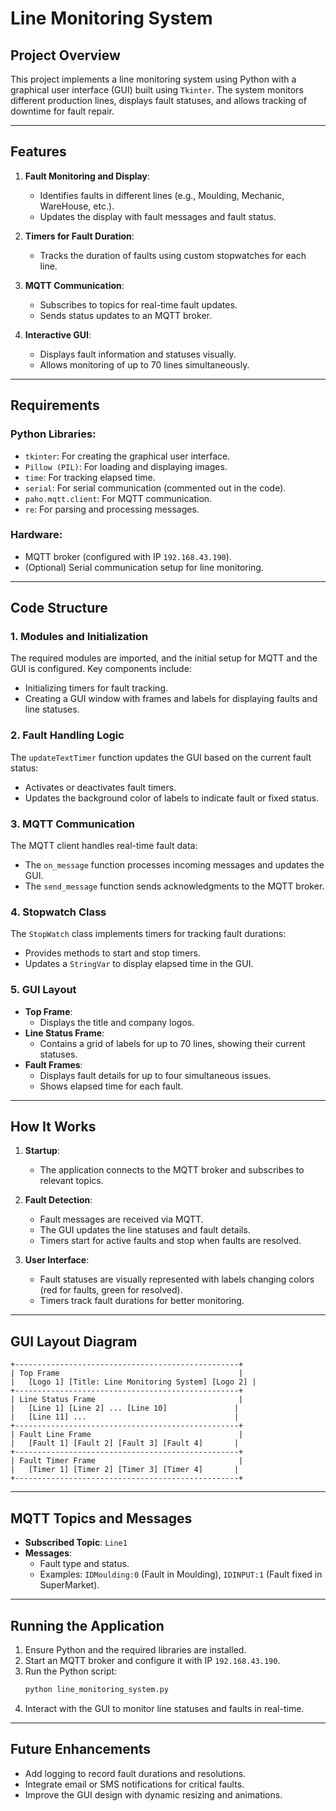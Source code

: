 # Line Monitoring System

## Project Overview
This project implements a line monitoring system using Python with a graphical user interface (GUI) built using `Tkinter`. The system monitors different production lines, displays fault statuses, and allows tracking of downtime for fault repair.

---

## Features
1. **Fault Monitoring and Display**:
   - Identifies faults in different lines (e.g., Moulding, Mechanic, WareHouse, etc.).
   - Updates the display with fault messages and fault status.

2. **Timers for Fault Duration**:
   - Tracks the duration of faults using custom stopwatches for each line.

3. **MQTT Communication**:
   - Subscribes to topics for real-time fault updates.
   - Sends status updates to an MQTT broker.

4. **Interactive GUI**:
   - Displays fault information and statuses visually.
   - Allows monitoring of up to 70 lines simultaneously.

---

## Requirements

### Python Libraries:
- `tkinter`: For creating the graphical user interface.
- `Pillow (PIL)`: For loading and displaying images.
- `time`: For tracking elapsed time.
- `serial`: For serial communication (commented out in the code).
- `paho.mqtt.client`: For MQTT communication.
- `re`: For parsing and processing messages.

### Hardware:
- MQTT broker (configured with IP `192.168.43.190`).
- (Optional) Serial communication setup for line monitoring.

---

## Code Structure

### 1. **Modules and Initialization**
The required modules are imported, and the initial setup for MQTT and the GUI is configured. Key components include:
- Initializing timers for fault tracking.
- Creating a GUI window with frames and labels for displaying faults and line statuses.

### 2. **Fault Handling Logic**
The `updateTextTimer` function updates the GUI based on the current fault status:
- Activates or deactivates fault timers.
- Updates the background color of labels to indicate fault or fixed status.

### 3. **MQTT Communication**
The MQTT client handles real-time fault data:
- The `on_message` function processes incoming messages and updates the GUI.
- The `send_message` function sends acknowledgments to the MQTT broker.

### 4. **Stopwatch Class**
The `StopWatch` class implements timers for tracking fault durations:
- Provides methods to start and stop timers.
- Updates a `StringVar` to display elapsed time in the GUI.

### 5. **GUI Layout**
- **Top Frame**:
  - Displays the title and company logos.
- **Line Status Frame**:
  - Contains a grid of labels for up to 70 lines, showing their current statuses.
- **Fault Frames**:
  - Displays fault details for up to four simultaneous issues.
  - Shows elapsed time for each fault.

---

## How It Works
1. **Startup**:
   - The application connects to the MQTT broker and subscribes to relevant topics.

2. **Fault Detection**:
   - Fault messages are received via MQTT.
   - The GUI updates the line statuses and fault details.
   - Timers start for active faults and stop when faults are resolved.

3. **User Interface**:
   - Fault statuses are visually represented with labels changing colors (red for faults, green for resolved).
   - Timers track fault durations for better monitoring.

---

## GUI Layout Diagram
```
+--------------------------------------------------+
| Top Frame                                        |
|   [Logo 1] [Title: Line Monitoring System] [Logo 2] |
+--------------------------------------------------+
| Line Status Frame                                |
|   [Line 1] [Line 2] ... [Line 10]               |
|   [Line 11] ...                                 |
+--------------------------------------------------+
| Fault Line Frame                                 |
|   [Fault 1] [Fault 2] [Fault 3] [Fault 4]       |
+--------------------------------------------------+
| Fault Timer Frame                                |
|   [Timer 1] [Timer 2] [Timer 3] [Timer 4]       |
+--------------------------------------------------+
```

---

## MQTT Topics and Messages
- **Subscribed Topic**: `Line1`
- **Messages**:
  - Fault type and status.
  - Examples: `IDMoulding:0` (Fault in Moulding), `IDINPUT:1` (Fault fixed in SuperMarket).

---

## Running the Application
1. Ensure Python and the required libraries are installed.
2. Start an MQTT broker and configure it with IP `192.168.43.190`.
3. Run the Python script:
   ```bash
   python line_monitoring_system.py
   ```
4. Interact with the GUI to monitor line statuses and faults in real-time.

---

## Future Enhancements
- Add logging to record fault durations and resolutions.
- Integrate email or SMS notifications for critical faults.
- Improve the GUI design with dynamic resizing and animations.
